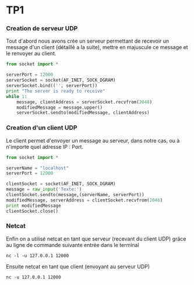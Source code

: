 # TP1

### Creation de serveur UDP
Tout d'abord nous avons crée un serveur permettant de recevoir un message d'un client (détaillé a la suite), mettre en majuscule ce message et le renvoyer au client.
```Python
from socket import *

serverPort = 12000
serverSocket = socket(AF_INET, SOCK_DGRAM)
serverSocket.bind(('', serverPort))
print "The server is ready to receive"
while 1:
	message, clientAddress = serverSocket.recvfrom(2048)
	modifiedMessage = message.upper()
	serverSocket.sendto(modifiedMessage, clientAddress)
```
  
### Creation d'un client UDP

Le client permet d'envoyer un message au serveur, dans notre cas, ou à n'importe quel adresse IP : Port.
```Python
from socket import *

serverName = "localhost"
serverPort = 12000

clientSocket = socket(AF_INET, SOCK_DGRAM)
message = raw_input('Texte:')
clientSocket.sendto(message,(serverName, serverPort))
modifiedMessage, serverAddress = clientSocket.recvfrom(2048)
print modifiedMessage
clientSocket.close()
```
### Netcat

Enfin on a utilisé netcat en tant que serveur (recevant du client UDP) grâce au ligne de commande suivante entrée dans le terminal
```
nc -l -u 127.0.0.1 12000
```
Ensuite netcat en tant que client (envoyant au serveur UDP)
```
nc -u 127.0.0.1 12000
```
